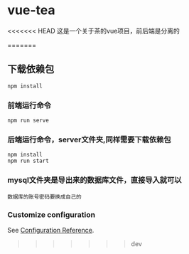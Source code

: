 # vue-tea
<<<<<<< HEAD
这是一个关于茶的vue项目，前后端是分离的

=======

## 下载依赖包
```
npm install
```

### 前端运行命令
```
npm run serve
```

### 后端运行命令，server文件夹,同样需要下载依赖包
```
npm install
npm run start
```

### mysql文件夹是导出来的数据库文件，直接导入就可以
```
数据库的账号密码要换成自己的
```

### Customize configuration
See [Configuration Reference](https://cli.vuejs.org/config/).
>>>>>>> dev
